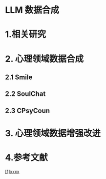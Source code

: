 # LLM 数据合成

# 1.相关研究

## 





# 2. 心理领域数据合成

## 2.1 Smile



## 

## 2.2 SoulChat





## 2.3 CPsyCoun



# 3. 心理领域数据增强改进







# 4.参考文献

[[1]xxxx]()





